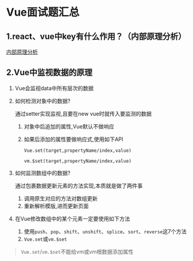 # Vue面试题汇总

## 1.react、vue中key有什么作用？（内部原理分析）

[内部原理分析](./02-模版与指令语法.md#v-for中的key)

## 2.Vue中监视数据的原理

1. Vue会监视data中所有层次的数据

2. 如何检测对象中的数据?

   通过setter实现监视,且要在new vue时就传入要监测的数据

   1. 对象中后追加的属性,Vue默认不做响应

   2. 如果后添加的属性要做响应式,使用如下API

      `Vue.set(target,propertyName/index,value)`

      `vm.$set(target,propertyName/index,value)`

3. 如何监测数组中的数据?

   通过包裹数据更新元素的方法实现,本质就是做了两件事

   1. 调用原生对应的方法对数组更新
   2. 重新解析模版,进而更新页面

4. 在Vue修改数组中的某个元素一定要使用如下方法

   1. 使用`push`、`pop`、`shift`、`unshift`、`splice`、`sort`、`reverse`这7个方法
   2. `Vue.set`或`vm.$set`

> `Vue.set`/`vm.$set`不能给vm或vm根数据添加属性